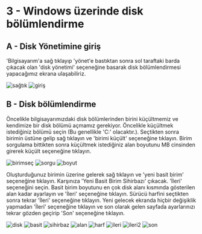# 3 - Windows üzerinde disk bölümlendirme

## A - Disk Yönetimine giriş

'Bilgisayarım'a sağ tıklayıp 'yönet'e bastıktan sonra sol taraftaki barda çıkacak olan 'disk yönetimi' seçeneğine basarak disk bölümlendirmesi yapacağımız ekrana ulaşabiliriz.

![sağtık](https://raw.githubusercontent.com/DoraUzunsoy/Step-by-step/master/level3/1.png)
![giriş](https://raw.githubusercontent.com/DoraUzunsoy/Step-by-step/master/level3/2.png)

## B - Disk bölümlendirme

Öncelikle bilgisayarımızdaki disk bölümlerinden birini küçültmemiz ve kendimize bir disk bölümü açmamız gerekiyor. Öncelikle küçültmek istediğiniz bölümü seçin (Bu genellikle 'C:' olacaktır.). Seçtikten sonra birimin üstüne gelip sağ tıklayın ve 'birimi küçült' seçeneğine tıklayın. Birim sorgulama bittikten sonra küçültmek istediğiniz alan boyutunu MB cinsinden girerek küçült seçeneğine tıklayın.

![birimseç](https://raw.githubusercontent.com/DoraUzunsoy/Step-by-step/master/level3/4.png)
![sorgu](https://raw.githubusercontent.com/DoraUzunsoy/Step-by-step/master/level3/5.png)
![boyut](https://raw.githubusercontent.com/DoraUzunsoy/Step-by-step/master/level3/7.png)

Oluşturduğunuz birimin üzerine gelerek sağ tıklayın ve 'yeni basit birim' seçeneğine tıklayın. Karşınıza 'Yeni Basit Birim Sihirbazı' çıkacak. 'İleri' seçeneğini seçin. Basit birim boyutunu en çok disk alanı kısmında gösterilen alan kadar ayarlayın ve 'İleri' seçeneğine tıklayın. Sürücü harfini seçtikten sonra tekrar 'İleri' seçeneğine tıklayın. Yeni gelecek ekranda hiçbir değişiklik yapmadan 'İleri' seçeneğine  tıklayın ve son olarak gelen sayfada ayarlarınızı tekrar gözden geçirip 'Son' seçeneğine tıklayın.

![disk](https://raw.githubusercontent.com/DoraUzunsoy/Step-by-step/master/level3/8.png)
![basit](https://raw.githubusercontent.com/DoraUzunsoy/Step-by-step/master/level3/9.png)
![sihirbaz](https://raw.githubusercontent.com/DoraUzunsoy/Step-by-step/master/level3/10.png)
![alan](https://raw.githubusercontent.com/DoraUzunsoy/Step-by-step/master/level3/11.png)
![harf](https://raw.githubusercontent.com/DoraUzunsoy/Step-by-step/master/level3/12.png)
![ileri](https://raw.githubusercontent.com/DoraUzunsoy/Step-by-step/master/level3/13.png)
![ileri2](https://raw.githubusercontent.com/DoraUzunsoy/Step-by-step/master/level3/14.png)
![son](https://raw.githubusercontent.com/DoraUzunsoy/Step-by-step/master/level3/15.png)



